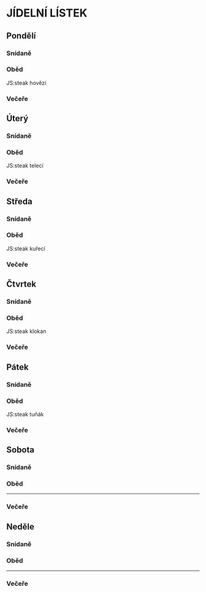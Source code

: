 ﻿# JÍDELNÍ LÍSTEK

## Pondělí
### Snídaně
### Oběd
JS:steak hovězí
### Večeře

## Úterý
### Snídaně
### Oběd
JS:steak telecí
### Večeře

## Středa
### Snídaně
### Oběd
JS:steak kuřecí
### Večeře

## Čtvrtek
### Snídaně
### Oběd
JS:steak klokan
### Večeře

## Pátek
### Snídaně
### Oběd
JS:steak tuňák
### Večeře

## Sobota
### Snídaně
### Oběd
---
### Večeře

## Neděle
### Snídaně
### Oběd
---
### Večeře